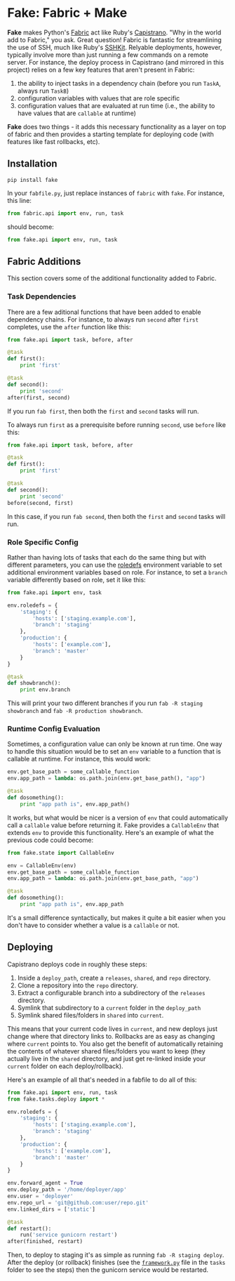 # Fake: Fabric + Make
**Fake** makes Python's [Fabric](http://www.fabfile.org) act like Ruby's [Capistrano](http://capistranorb.com).  "Why in the world add to Fabric," you ask.  Great question!  Fabric is fantastic for streamlining the use of SSH, much like Ruby's [SSHKit](https://github.com/capistrano/sshkit).  Relyable deployments, however, typically involve more than just running a few commands on a remote server.  For instance, the deploy process in Capistrano (and mirrored in this project) relies on a few key features that aren't present in Fabric:

1. the ability to inject tasks in a dependency chain (before you run `TaskA`, always run `TaskB`)
1. configuration variables with values that are role specific
1. configuration values that are evaluated at run time (i.e., the ability to have values that are `callable` at runtime)

**Fake** does two things - it adds this necessary functionality as a layer on top of fabric and then provides a starting template for deploying code (with features like fast rollbacks, etc).

## Installation

```
pip install fake
```

In your `fabfile.py`, just replace instances of `fabric` with `fake`.  For instance, this line:

```python
from fabric.api import env, run, task
```

should become:

```python
from fake.api import env, run, task
```

## Fabric Additions
This section covers some of the additional functionality added to Fabric.

### Task Dependencies
There are a few aditional functions that have been added to enable dependency chains.  For instance, to always run `second` after `first` completes, use the `after` function like this:

```python
from fake.api import task, before, after

@task
def first():
    print 'first'

@task
def second():
    print 'second'
after(first, second)
```

If you run `fab first`, then both the `first` and `second` tasks will run.

To always run `first` as a prerequisite before running `second`, use `before` like this:

```python
from fake.api import task, before, after

@task
def first():
    print 'first'

@task
def second():
    print 'second'
before(second, first)
```

In this case, if you run `fab second`, then both the `first` and `second` tasks will run.

### Role Specific Config
Rather than having lots of tasks that each do the same thing but with different parameters, you can use the [roledefs](http://docs.fabfile.org/en/latest/usage/env.html#roledefs) environment variable to set additional environment variables based on role.  For instance, to set a `branch` variable differently based on role, set it like this:

```python
from fake.api import env, task

env.roledefs = {
    'staging': {
        'hosts': ['staging.example.com'],
        'branch': 'staging'
    },
    'production': {
        'hosts': ['example.com'],
        'branch': 'master'
    }
}

@task
def showbranch():
    print env.branch
```

This will print your two different branches if you run `fab -R staging showbranch` and `fab -R production showbranch`.

### Runtime Config Evaluation
Sometimes, a configuration value can only be known at run time.  One way to handle this situation would be to set an `env` variable to a function that is callable at runtime.  For instance, this would work:

```python
env.get_base_path = some_callable_function
env.app_path = lambda: os.path.join(env.get_base_path(), "app")

@task
def dosomething():
    print "app path is", env.app_path()
```

It works, but what would be nicer is a version of `env` that could automatically call a `callable` value before returning it.  Fake provides a `CallableEnv` that extends `env` to provide this functionality.  Here's an example of what the previous code could become:

```python
from fake.state import CallableEnv

env = CallableEnv(env)
env.get_base_path = some_callable_function
env.app_path = lambda: os.path.join(env.get_base_path, "app")

@task
def dosomething():
    print "app path is", env.app_path
```

It's a small difference syntactically, but makes it quite a bit easier when you don't have to consider whether a value is a `callable` or not.

## Deploying
Capistrano deploys code in roughly these steps:

1. Inside a `deploy_path`, create a `releases`, `shared`, and `repo` directory.
1. Clone a repository into the `repo` directory.
1. Extract a configurable branch into a subdirectory of the `releases` directory.
1. Symlink that subdirectory to a `current` folder in the `deploy_path`
1. Symlink shared files/folders in `shared` into `current`.

This means that your current code lives in `current`, and new deploys just change where that directory links to.  Rollbacks are as easy as changing where `current` points to.  You also get the benefit of automatically retaining the contents of whatever shared files/folders you want to keep (they actually live in the `shared` directory, and just get re-linked inside your `current` folder on each deploy/rollback).

Here's an example of all that's needed in a fabfile to do all of this:

```python
from fake.api import env, run, task
from fake.tasks.deploy import *

env.roledefs = {
    'staging': {
        'hosts': ['staging.example.com'],
        'branch': 'staging'
    },
    'production': {
        'hosts': ['example.com'],
        'branch': 'master'
    }
}

env.forward_agent = True
env.deploy_path = '/home/deployer/app'
env.user = 'deployer'
env.repo_url = 'git@github.com:user/repo.git'
env.linked_dirs = ['static']

@task
def restart():
    run('service gunicorn restart')
after(finished, restart)
```

Then, to deploy to staging it's as simple as running `fab -R staging deploy`.  After the deploy (or rollback) finishes (see the [`framework.py`](fake/tasks/framework.py) file in the `tasks` folder to see the steps) then the gunicorn service would be restarted.
